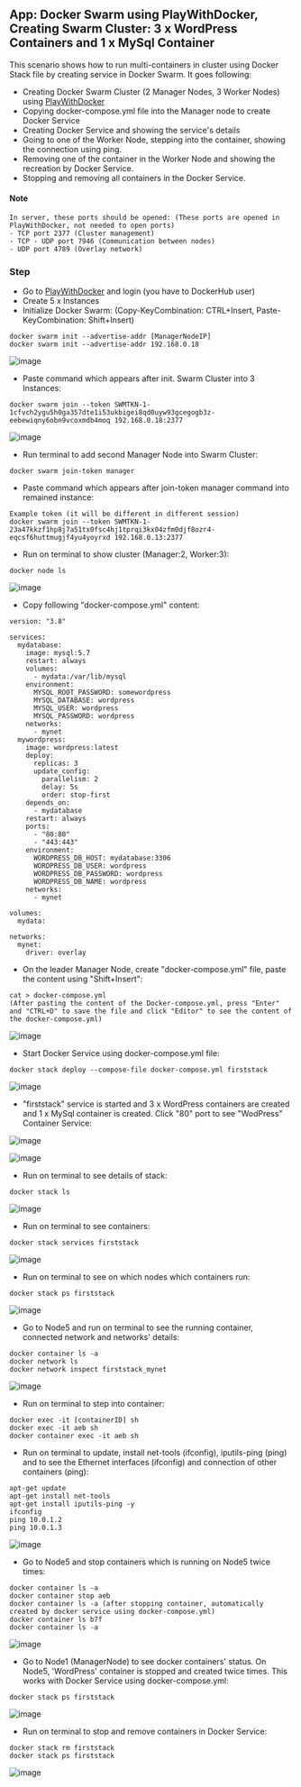 ## App: Docker Swarm using PlayWithDocker, Creating Swarm Cluster: 3 x WordPress Containers and 1 x MySql Container

This scenario shows how to run multi-containers in cluster using Docker Stack file by creating service in Docker Swarm. It goes following:
- Creating Docker Swarm Cluster (2 Manager Nodes, 3 Worker Nodes) using [PlayWithDocker](https://labs.play-with-docker.com/)
- Copying docker-compose.yml file into the Manager node to create Docker Service
- Creating Docker Service and showing the service's details
- Going to one of the Worker Node, stepping into the container, showing the connection using ping.
- Removing one of the container in the Worker Node and showing the recreation by Docker Service.
- Stopping and removing all containers in the Docker Service.

#### Note
```
In server, these ports should be opened: (These ports are opened in PlayWithDocker, not needed to open ports)
- TCP port 2377 (Cluster management)
- TCP - UDP port 7946 (Communication between nodes)
- UDP port 4789 (Overlay network) 
```

### Step

- Go to [PlayWithDocker](https://labs.play-with-docker.com/) and login (you have to DockerHub user)
- Create 5 x Instances
- Initialize Docker Swarm: (Copy-KeyCombination: CTRL+Insert, Paste-KeyCombination: Shift+Insert)
```
docker swarm init --advertise-addr [ManagerNodeIP]
docker swarm init --advertise-addr 192.168.0.18 
```

![image](https://user-images.githubusercontent.com/10358317/113690887-2d27a600-96cc-11eb-8431-0fb89ee1fdfb.png)


- Paste command which appears after init. Swarm Cluster into 3 Instances:
```
docker swarm join --token SWMTKN-1-1cfvch2ygu5h0ga357dte1i53ukbigei8qd0uyw93gcegogb3z-eebewiqny6obn9vcoxmdb4moq 192.168.0.18:2377
```
![image](https://user-images.githubusercontent.com/10358317/113691250-855ea800-96cc-11eb-8016-52074a201272.png)

- Run terminal to add second Manager Node into Swarm Cluster:
```
docker swarm join-token manager
```
- Paste command which appears after join-token manager command into remained instance: 
```
Example token (it will be different in different session)
docker swarm join --token SWMTKN-1-23a47kkzf1hp8j7a51tx0fsc4hj1tprqi3kx04zfm0djf8ozr4-eqcsf6huttmugjf4yu4yoyrxd 192.168.0.13:2377
```
- Run on terminal to show cluster (Manager:2, Worker:3):
```
docker node ls
```
![image](https://user-images.githubusercontent.com/10358317/113691538-cf478e00-96cc-11eb-9d67-4a80509b7082.png)

- Copy following "docker-compose.yml" content:
```
version: "3.8"

services:
  mydatabase:
    image: mysql:5.7
    restart: always
    volumes: 
      - mydata:/var/lib/mysql
    environment: 
      MYSQL_ROOT_PASSWORD: somewordpress
      MYSQL_DATABASE: wordpress
      MYSQL_USER: wordpress
      MYSQL_PASSWORD: wordpress
    networks:
      - mynet
  mywordpress:
    image: wordpress:latest
    deploy:
      replicas: 3
      update_config:
        parallelism: 2
        delay: 5s
        order: stop-first
    depends_on: 
      - mydatabase
    restart: always
    ports:
      - "80:80"
      - "443:443"
    environment: 
      WORDPRESS_DB_HOST: mydatabase:3306
      WORDPRESS_DB_USER: wordpress
      WORDPRESS_DB_PASSWORD: wordpress
      WORDPRESS_DB_NAME: wordpress
    networks:
      - mynet

volumes:
  mydata:

networks:
  mynet:
    driver: overlay
```

- On the leader Manager Node, create "docker-compose.yml" file, paste the content using "Shift+Insert":

```
cat > docker-compose.yml
(After pasting the content of the Docker-compose.yml, press "Enter" and "CTRL+D" to save the file and click "Editor" to see the content of the docker-compose.yml)
```

![image](https://user-images.githubusercontent.com/10358317/113691837-2f3e3480-96cd-11eb-8463-0bf9bae8ec50.png)


- Start Docker Service using docker-compose.yml file:
```
docker stack deploy --compose-file docker-compose.yml firststack
```

![image](https://user-images.githubusercontent.com/10358317/113692058-6ca2c200-96cd-11eb-8a6c-6e7db4932b20.png)

- "firststack" service is started and 3 x WordPress containers are created and 1 x MySql container is created. Click "80" port to see "WodPress" Container Service:

![image](https://user-images.githubusercontent.com/10358317/113692398-cd31ff00-96cd-11eb-8469-acd0697c5e1f.png)

![image](https://user-images.githubusercontent.com/10358317/113692502-e3d85600-96cd-11eb-8984-0b4a08b0df83.png)


- Run on terminal to see details of stack: 
```
docker stack ls 
```
![image](https://user-images.githubusercontent.com/10358317/113692693-15512180-96ce-11eb-835d-f8c6a96bcda7.png)

- Run on terminal to see containers: 
```
docker stack services firststack
```
![image](https://user-images.githubusercontent.com/10358317/113693036-724cd780-96ce-11eb-925e-0e0736e96cdd.png)

- Run on terminal to see on which nodes which containers run: 
```
docker stack ps firststack
```
![image](https://user-images.githubusercontent.com/10358317/113693389-d8395f00-96ce-11eb-85e3-13c3334b7eac.png)

- Go to Node5 and run on terminal to see the running container, connected network and networks' details:
```
docker container ls -a
docker network ls 
docker network inspect firststack_mynet
```
![image](https://user-images.githubusercontent.com/10358317/113694959-a45f3900-96d0-11eb-95f5-8e79cbdafcf8.png)

- Run on terminal to step into container:
```
docker exec -it [containerID] sh
docker exec -it aeb sh 
docker container exec -it aeb sh
```

- Run on terminal to update, install net-tools (ifconfig), iputils-ping (ping) and to see the Ethernet interfaces (ifconfig) and connection of other containers (ping):
```
apt-get update
apt-get install net-tools
apt-get install iputils-ping -y
ifconfig
ping 10.0.1.2
ping 10.0.1.3
```
![image](https://user-images.githubusercontent.com/10358317/113695846-9d84f600-96d1-11eb-8ff5-a65188ea4bb5.png)

- Go to Node5 and stop containers which is running on Node5 twice times:
```
docker container ls -a
docker container stop aeb
docker container ls -a (after stopping container, automatically created by docker service using docker-compose.yml)
docker container ls b7f
docker container ls -a
```
![image](https://user-images.githubusercontent.com/10358317/113697092-0c168380-96d3-11eb-99f7-f4db1ea846e9.png)

- Go to Node1 (ManagerNode) to see docker containers' status. On Node5, 'WordPress' container is stopped and created twice times. This works with Docker Service using docker-compose.yml:
```
docker stack ps firststack
```
![image](https://user-images.githubusercontent.com/10358317/113697229-35cfaa80-96d3-11eb-922d-19d2bf0bb2f4.png)

- Run on terminal to stop and remove containers in Docker Service:
```
docker stack rm firststack
docker stack ps firststack
```
![image](https://user-images.githubusercontent.com/10358317/113697847-0ff6d580-96d4-11eb-870e-aaa1059ffe37.png)

